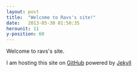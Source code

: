 ```yaml
---
layout: post
title:  "Welcome to Ravs's site!"
date:   2013-05-30 01:50:35
herounit: 11
y-position: 60
---
```


Welcome to ravs's site.

I am hosting this site on [GitHub][github] powered by [Jekyll][jekyll]

[jekyll]:    http://jekyllrb.com
[github]:	 https://github.com
